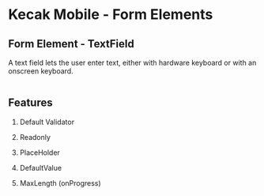 # Kecak Mobile - Form Elements #

## Form Element - TextField ##
A text field lets the user enter text, either with hardware keyboard or with an onscreen keyboard.

<img src="https://raw.githubusercontent.com/kinnara-digital-studio/kecak-workflow/master/docs/assets/mobile-form-elemnts/textfield/texfield.png" alt="" />

## Features

1. Default Validator
    
2. Readonly

3. PlaceHolder

4. DefaultValue

5. MaxLength (onProgress)